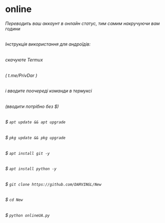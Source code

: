 # online
###### Переводить ваш аккаунт в онлайн статус, тим самим накручуючи вам години 
###### Інструкція використання для андроїдів:
###### скачуюте Termux
###### ( t.me/PrivDar )
###### і вводите поочереді команди в термуксі
###### (вводити потрібно без $)
###### $ ```apt update && apt upgrade```
###### $ ```pkg update && pkg upgrade```
###### $ ```apt install git -y```
###### $ ```apt install python -y```
###### $ ```git clone https://github.com/DARVINGL/New```
###### $ ```cd New```
###### $ ```python onlineUA.py```
